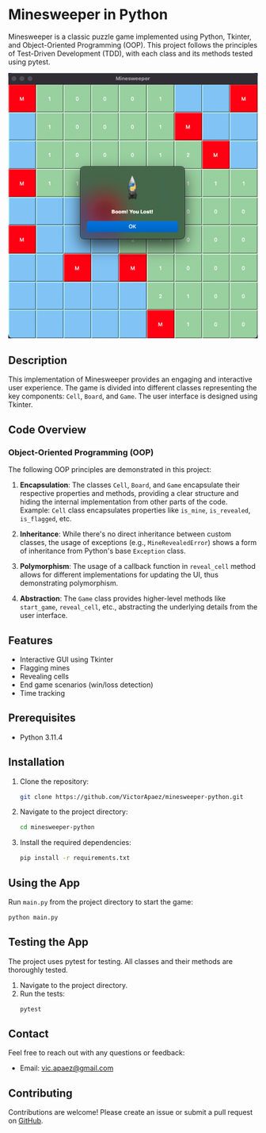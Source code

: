 # Minesweeper in Python

Minesweeper is a classic puzzle game implemented using Python, Tkinter, and Object-Oriented Programming (OOP). This project follows the principles of Test-Driven Development (TDD), with each class and its methods tested using pytest.

<img src="./images/minesweeper.png" alt="image of minesweeper">

## Description

This implementation of Minesweeper provides an engaging and interactive user experience. The game is divided into different classes representing the key components: `Cell`, `Board`, and `Game`. The user interface is designed using Tkinter.

## Code Overview

### Object-Oriented Programming (OOP)

The following OOP principles are demonstrated in this project:

1. **Encapsulation**: The classes `Cell`, `Board`, and `Game` encapsulate their respective properties and methods, providing a clear structure and hiding the internal implementation from other parts of the code.
   Example: `Cell` class encapsulates properties like `is_mine`, `is_revealed`, `is_flagged`, etc.

2. **Inheritance**: While there's no direct inheritance between custom classes, the usage of exceptions (e.g., `MineRevealedError`) shows a form of inheritance from Python's base `Exception` class.

3. **Polymorphism**: The usage of a callback function in `reveal_cell` method allows for different implementations for updating the UI, thus demonstrating polymorphism.

4. **Abstraction**: The `Game` class provides higher-level methods like `start_game`, `reveal_cell`, etc., abstracting the underlying details from the user interface.

## Features

- Interactive GUI using Tkinter
- Flagging mines
- Revealing cells
- End game scenarios (win/loss detection)
- Time tracking

## Prerequisites

- Python 3.11.4

## Installation

1. Clone the repository:
   ```bash
   git clone https://github.com/VictorApaez/minesweeper-python.git
   ```
2. Navigate to the project directory:
   ```bash
   cd minesweeper-python
   ```
3. Install the required dependencies:
   ```bash
   pip install -r requirements.txt
   ```

## Using the App

Run `main.py` from the project directory to start the game:

```bash
python main.py
```

## Testing the App

The project uses pytest for testing. All classes and their methods are thoroughly tested.

1. Navigate to the project directory.
2. Run the tests:
   ```bash
   pytest
   ```

## Contact

Feel free to reach out with any questions or feedback:

- Email: [vic.apaez@gmail.com](mailto:vic.apaez@gmail.com)

## Contributing

Contributions are welcome! Please create an issue or submit a pull request on [GitHub](https://github.com/VictorApaez/minesweeper-python).
